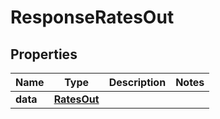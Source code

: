 

# ResponseRatesOut


## Properties

Name | Type | Description | Notes
------------ | ------------- | ------------- | -------------
**data** | [**RatesOut**](RatesOut.md) |  | 



